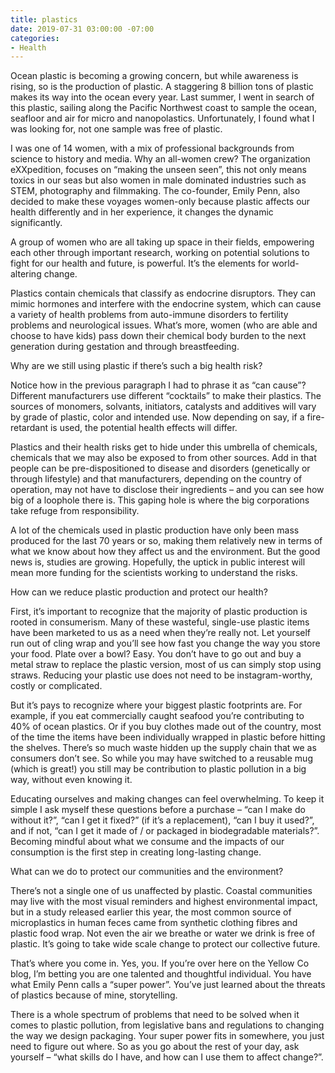 ```yaml
---
title: plastics
date: 2019-07-31 03:00:00 -07:00
categories:
- Health
---
```


Ocean plastic is becoming a growing concern, but while awareness is rising, so is the production of plastic. A staggering 8 billion tons of plastic makes its way into the ocean every year. Last summer, I went in search of this plastic, sailing along the Pacific Northwest coast to sample the ocean, seafloor and air for micro and nanopolastics. Unfortunately, I found what I was looking for, not one sample was free of plastic.

I was one of 14 women, with a mix of professional backgrounds from science to history and media. Why an all-women crew? The organization eXXpedition, focuses on “making the unseen seen”, this not only means toxics in our seas but also women in male dominated industries such as STEM, photography and filmmaking. The co-founder, Emily Penn, also decided to make these voyages women-only because plastic affects our health differently and in her experience, it changes the dynamic significantly. 

A group of women who are all taking up space in their fields, empowering each other through important research, working on potential solutions to fight for our health and future, is powerful. It’s the elements for world-altering change. 

Plastics contain chemicals that classify as endocrine disruptors. They can mimic hormones and interfere with the endocrine system, which can cause a variety of health problems from auto-immune disorders to fertility problems and neurological issues. What’s more, women (who are able and choose to have kids) pass down their chemical body burden to the next generation during gestation and through breastfeeding. 

Why are we still using plastic if there’s such a big health risk?

Notice how in the previous paragraph I had to phrase it as “can cause”? Different manufacturers use different “cocktails” to make their plastics. The sources of monomers, solvants, initiators, catalysts and additives will vary by grade of plastic, color and intended use. Now depending on say, if a fire-retardant is used, the potential health effects will differ. 

Plastics and their health risks get to hide under this umbrella of chemicals, chemicals that we may also be exposed to from other sources. Add in that people can be pre-dispositioned to disease and disorders (genetically or through lifestyle) and that manufacturers, depending on the country of operation, may not have to disclose their ingredients – and you can see how big of a loophole there is. This gaping hole is where the big corporations take refuge from responsibility. 

A lot of the chemicals used in plastic production have only been mass produced for the last 70 years or so, making them relatively new in terms of what we know about how they affect us and the environment. But the good news is, studies are growing. Hopefully, the uptick in public interest will mean more funding for the scientists working to understand the risks. 

How can we reduce plastic production and protect our health?

First, it’s important to recognize that the majority of plastic production is rooted in consumerism. Many of these wasteful, single-use plastic items have been marketed to us as a need when they’re really not. Let yourself run out of cling wrap and you’ll see how fast you change the way you store your food. Plate over a bowl? Easy. You don’t have to go out and buy a metal straw to replace the plastic version, most of us can simply stop using straws. Reducing your plastic use does not need to be instagram-worthy, costly or complicated. 

But it’s pays to recognize where your biggest plastic footprints are. For example, if you eat commercially caught seafood you’re contributing to 40% of ocean plastics. Or if you buy clothes made out of the country, most of the time the items have been individually wrapped in plastic before hitting the shelves. There’s so much waste hidden up the supply chain that we as consumers don’t see. So while you may have switched to a reusable mug (which is great!) you still may be contribution to plastic pollution in a big way, without even knowing it.

Educating ourselves and making changes can feel overwhelming. To keep it simple I ask myself these questions before a purchase – “can I make do without it?”, “can I get it fixed?” (if it’s a replacement), “can I buy it used?”, and if not, “can I get it made of / or packaged in biodegradable materials?”. Becoming mindful about what we consume and the impacts of our consumption is the first step in creating long-lasting change.

What can we do to protect our communities and the environment?

There’s not a single one of us unaffected by plastic. Coastal communities may live with the most visual reminders and highest environmental impact, but in a study released earlier this year, the most common source of microplastics in human feces came from synthetic clothing fibres and plastic food wrap. Not even the air we breathe or water we drink is free of plastic. It’s going to take wide scale change to protect our collective future. 

That’s where you come in. Yes, you. If you’re over here on the Yellow Co blog, I’m betting you are one talented and thoughtful individual. You have what Emily Penn calls a “super power”. You’ve just learned about the threats of plastics because of mine, storytelling. 

There is a whole spectrum of problems that need to be solved when it comes to plastic pollution, from legislative bans and regulations to changing the way we design packaging. Your super power fits in somewhere, you just need to figure out where. So as you go about the rest of your day, ask yourself – “what skills do I have, and how can I use them to affect change?”.


